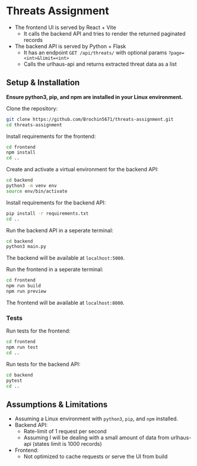 # Threats Assignment

- The frontend UI is served by React + Vite
  - It calls the backend API and tries to render the returned paginated records
- The backend API is served by Python + Flask
  - It has an endpoint `GET /api/threats/` with optional params `?page=<int>&limit=<int>`
  - Calls the urlhaus-api and returns extracted threat data as a list

## Setup & Installation

**Ensure python3, pip, and npm are installed in your Linux environment.**

Clone the repository:

```bash
git clone https://github.com/Brochin5671/threats-assignment.git
cd threats-assignment
```

Install requirements for the frontend:

```bash
cd frontend
npm install
cd ..
```

Create and activate a virtual environment for the backend API:

```bash
cd backend
python3 -m venv env
source env/bin/activate
```

Install requirements for the backend API:

```bash
pip install -r requirements.txt
cd ..
```

Run the backend API in a seperate terminal:

```bash
cd backend
python3 main.py
```

The backend will be available at `localhost:5000`.

Run the frontend in a seperate terminal:

```bash
cd frontend
npm run build
npm run preview
```

The frontend will be available at `localhost:8000`.

### Tests

Run tests for the frontend:

```bash
cd frontend
npm run test
cd ..
```

Run tests for the backend API:

```bash
cd backend
pytest
cd ..
```

## Assumptions & Limitations

- Assuming a Linux environment with `python3`, `pip`, and `npm` installed.
- Backend API:
  - Rate-limit of 1 request per second
  - Assuming I will be dealing with a small amount of data from urlhaus-api (states limit is 1000 records)
- Frontend:
  - Not optimized to cache requests or serve the UI from build
